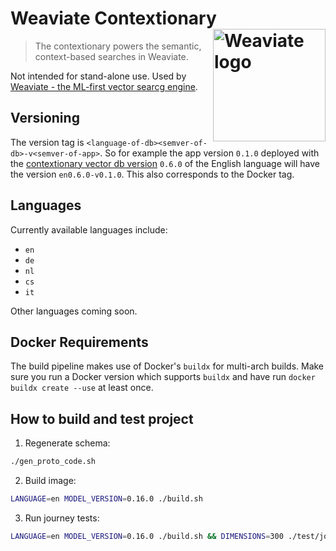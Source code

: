# Weaviate Contextionary <img alt='Weaviate logo' src='https://raw.githubusercontent.com/weaviate/weaviate/19de0956c69b66c5552447e84d016f4fe29d12c9/docs/assets/weaviate-logo.png' width='180' align='right' />

> The contextionary powers the semantic, context-based searches in Weaviate.

Not intended for stand-alone use. Used by [Weaviate - the ML-first vector
searcg engine](https://github.com/weaviate/weaviate).

## Versioning

The version tag is `<language-of-db><semver-of-db>-v<semver-of-app>`. So for
example the app version `0.1.0` deployed with the [contextionary vector db
version](https://c11y.semi.technology/contextionary.json) `0.6.0` of the
English language  will have the version `en0.6.0-v0.1.0`. This also
corresponds to the Docker tag.

## Languages

Currently available languages include:
* `en` 
* `de`
* `nl`
* `cs`
* `it`

Other languages coming soon.

## Docker Requirements

The build pipeline makes use of Docker's `buildx` for multi-arch builds. Make
sure you run a Docker version which supports `buildx` and have run `docker
buildx create --use` at least once.

## How to build and test project

1. Regenerate schema:

```bash
./gen_proto_code.sh
```

2. Build image:

```bash
LANGUAGE=en MODEL_VERSION=0.16.0 ./build.sh
```

3. Run journey tests:

```bash
LANGUAGE=en MODEL_VERSION=0.16.0 ./build.sh && DIMENSIONS=300 ./test/journey.sh
```
